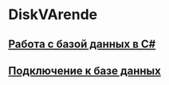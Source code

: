 # DiskVArende

## [Работа с базой данных в C#](https://it-black.ru/rabota-s-bazoj-dannyh-v-ci_sharp/)

## [Подключение к базе данных](https://metanit.com/sharp/mvc/5.2.php)
